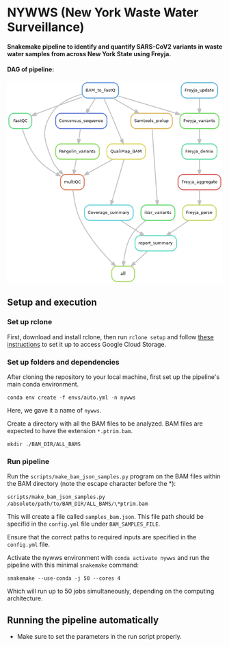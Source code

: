# NYWWS (New York Waste Water Surveillance)

#### Snakemake pipeline to identify and quantify SARS-CoV2 variants in waste water samples from across New York State using Freyja. 

#### DAG of pipeline:
![alt text](https://github.com/YazBraimah/NYWWS/blob/main/workflow.png?raw=true)


## Setup and execution

### Set up rclone

First, download and install rclone, then run `rclone setup` and follow [these instructions](https://rclone.org/googlecloudstorage/) to set it up to access Google Cloud Storage.

### Set up folders and dependencies

After cloning the repository to your local machine, first set up the pipeline's main conda environment.

```
conda env create -f envs/auto.yml -n nywws
```

Here, we gave it a name of `nywws`.

Create a directory with all the BAM files to be analyzed. BAM files are expected to have the extension `*.ptrim.bam`.

```
mkdir ./BAM_DIR/ALL_BAMS
```

### Run pipeline

Run the `scripts/make_bam_json_samples.py` program on the BAM files within the BAM directory (note the escape character before the *):

```
scripts/make_bam_json_samples.py /absolute/path/to/BAM_DIR/ALL_BAMS/\*ptrim.bam
```
This will create a file called `samples_bam.json`. This file path should be specifid in the `config.yml` file under `BAM_SAMPLES_FILE`.

Ensure that the correct paths to required inputs are specified in the `config.yml` file.

Activate the nywws environment with `conda activate nywws` and run the pipeline with this minimal `snakemake` command:

```
snakemake --use-conda -j 50 --cores 4
```

Which will run up to 50 jobs simultaneously, depending on the computing architecture.


## Running the pipeline automatically

- Make sure to set the parameters in the run script properly.

